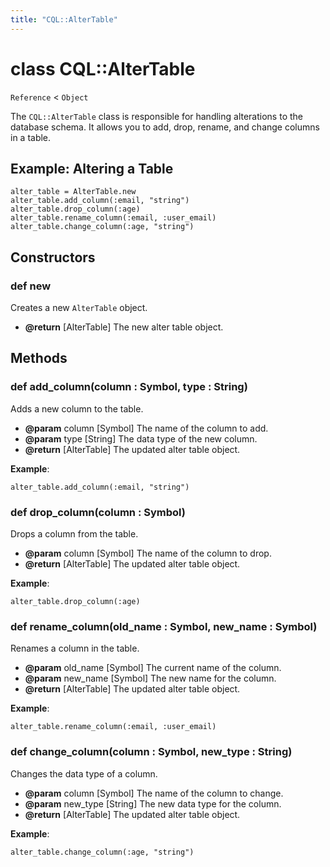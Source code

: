 ```yaml
---
title: "CQL::AlterTable"
---
```


# class CQL::AlterTable

`Reference` < `Object`

The `CQL::AlterTable` class is responsible for handling alterations to the database schema. It allows you to add, drop, rename, and change columns in a table.

## Example: Altering a Table

```crystal
alter_table = AlterTable.new
alter_table.add_column(:email, "string")
alter_table.drop_column(:age)
alter_table.rename_column(:email, :user_email)
alter_table.change_column(:age, "string")
```

## Constructors

### def new

Creates a new `AlterTable` object.

- **@return** \[AlterTable] The new alter table object.

## Methods

### def add_column(column : Symbol, type : String)

Adds a new column to the table.

- **@param** column \[Symbol] The name of the column to add.
- **@param** type \[String] The data type of the new column.
- **@return** \[AlterTable] The updated alter table object.

**Example**:

```crystal
alter_table.add_column(:email, "string")
```

### def drop_column(column : Symbol)

Drops a column from the table.

- **@param** column \[Symbol] The name of the column to drop.
- **@return** \[AlterTable] The updated alter table object.

**Example**:

```crystal
alter_table.drop_column(:age)
```

### def rename_column(old_name : Symbol, new_name : Symbol)

Renames a column in the table.

- **@param** old_name \[Symbol] The current name of the column.
- **@param** new_name \[Symbol] The new name for the column.
- **@return** \[AlterTable] The updated alter table object.

**Example**:

```crystal
alter_table.rename_column(:email, :user_email)
```

### def change_column(column : Symbol, new_type : String)

Changes the data type of a column.

- **@param** column \[Symbol] The name of the column to change.
- **@param** new_type \[String] The new data type for the column.
- **@return** \[AlterTable] The updated alter table object.

**Example**:

```crystal
alter_table.change_column(:age, "string")
```
